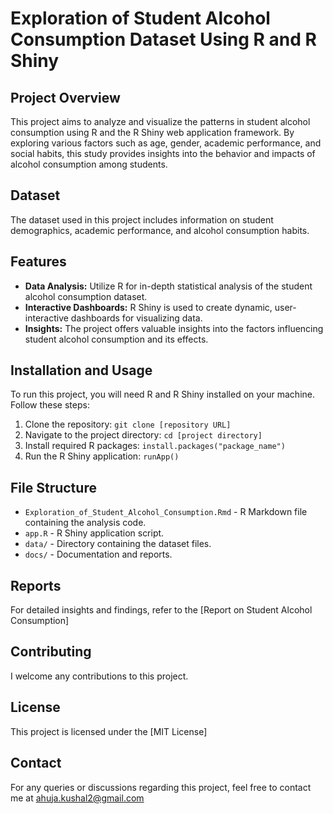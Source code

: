 # Exploration of Student Alcohol Consumption Dataset Using R and R Shiny

## Project Overview
This project aims to analyze and visualize the patterns in student alcohol consumption using R and the R Shiny web application framework. By exploring various factors such as age, gender, academic performance, and social habits, this study provides insights into the behavior and impacts of alcohol consumption among students.

## Dataset
The dataset used in this project includes information on student demographics, academic performance, and alcohol consumption habits.

## Features
- **Data Analysis:** Utilize R for in-depth statistical analysis of the student alcohol consumption dataset.
- **Interactive Dashboards:** R Shiny is used to create dynamic, user-interactive dashboards for visualizing data.
- **Insights:** The project offers valuable insights into the factors influencing student alcohol consumption and its effects.

## Installation and Usage
To run this project, you will need R and R Shiny installed on your machine. Follow these steps:
1. Clone the repository: `git clone [repository URL]`
2. Navigate to the project directory: `cd [project directory]`
3. Install required R packages: `install.packages("package_name")`
4. Run the R Shiny application: `runApp()`

## File Structure
- `Exploration_of_Student_Alcohol_Consumption.Rmd` - R Markdown file containing the analysis code.
- `app.R` - R Shiny application script.
- `data/` - Directory containing the dataset files.
- `docs/` - Documentation and reports.

## Reports
For detailed insights and findings, refer to the [Report on Student Alcohol Consumption]

## Contributing
I welcome any contributions to this project.

## License
This project is licensed under the [MIT License]

## Contact 
For any queries or discussions regarding this project, feel free to contact me at ahuja.kushal2@gmail.com



